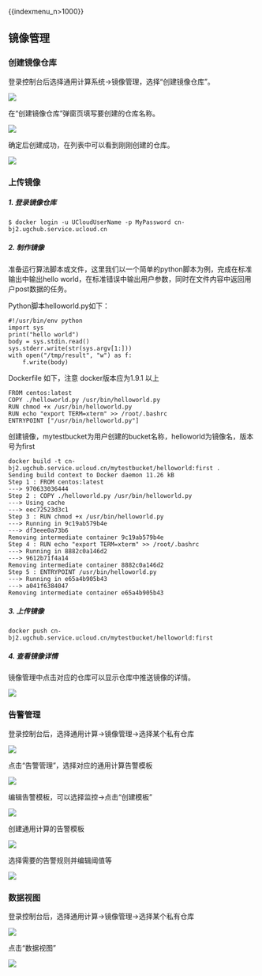 {{indexmenu_n>1000}}

## 镜像管理

### 创建镜像仓库

登录控制台后选择通用计算系统-\>镜像管理，选择“创建镜像仓库”。

![](/images/ugc_list_repo.png)

在“创建镜像仓库”弹窗页填写要创建的仓库名称。

![](/images/ugc_create_repo.png)

确定后创建成功，在列表中可以看到刚刚创建的仓库。

![](/images/ugc_create_result.png)

### 上传镜像

##### 1\. 登录镜像仓库

    $ docker login -u UCloudUserName -p MyPassword cn-bj2.ugchub.service.ucloud.cn

##### 2\. 制作镜像

准备运行算法脚本或文件，这里我们以一个简单的python脚本为例，完成在标准输出中输出hello
world，在标准错误中输出用户参数，同时在文件内容中返回用户post数据的任务。

Python脚本helloworld.py如下：

    #!/usr/bin/env python
    import sys
    print("hello world")
    body = sys.stdin.read()
    sys.stderr.write(str(sys.argv[1:]))
    with open("/tmp/result", "w") as f:
        f.write(body)

Dockerfile 如下，注意 docker版本应为1.9.1 以上

    FROM centos:latest
    COPY ./helloworld.py /usr/bin/helloworld.py
    RUN chmod +x /usr/bin/helloworld.py
    RUN echo "export TERM=xterm" >> /root/.bashrc
    ENTRYPOINT ["/usr/bin/helloworld.py"]

创建镜像，mytestbucket为用户创建的bucket名称，helloworld为镜像名，版本号为first

    docker build -t cn-bj2.ugchub.service.ucloud.cn/mytestbucket/helloworld:first .
    Sending build context to Docker daemon 11.26 kB
    Step 1 : FROM centos:latest
    ---> 970633036444
    Step 2 : COPY ./helloworld.py /usr/bin/helloworld.py
    ---> Using cache
    ---> eec72523d3c1
    Step 3 : RUN chmod +x /usr/bin/helloworld.py
    ---> Running in 9c19ab579b4e
    ---> df3eee0a73b6
    Removing intermediate container 9c19ab579b4e
    Step 4 : RUN echo "export TERM=xterm" >> /root/.bashrc
    ---> Running in 8882c0a146d2
    ---> 9612b71f4a14
    Removing intermediate container 8882c0a146d2
    Step 5 : ENTRYPOINT /usr/bin/helloworld.py
    ---> Running in e65a4b905b43
    ---> a041f6384047
    Removing intermediate container e65a4b905b43

##### 3\. 上传镜像

    docker push cn-bj2.ugchub.service.ucloud.cn/mytestbucket/helloworld:first

##### 4\. 查看镜像详情

镜像管理中点击对应的仓库可以显示仓库中推送镜像的详情。

![](/images/bucketdetail_new.png)

### 告警管理

登录控制台后，选择通用计算-\>镜像管理-\>选择某个私有仓库

![](/images/alert_manager.png)

点击“告警管理”，选择对应的通用计算告警模板

![](/images/alert_template.png)

编辑告警模板，可以选择监控-\>点击“创建模板”

![](/images/alert_template_edit.png)

创建通用计算的告警模板

![](/images/create_alert_template.png)

选择需要的告警规则并编辑阈值等

![](/images/chose_alert_rule.png)

### 数据视图

登录控制台后，选择通用计算-\>镜像管理-\>选择某个私有仓库

![](/images/data_view.png)

点击“数据视图”

![](/images/data_view_detail.png)
